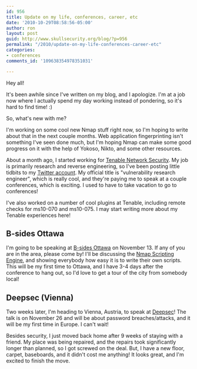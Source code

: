 ```yaml
---
id: 956
title: Update on my life, conferences, career, etc
date: '2010-10-29T08:58:56-05:00'
author: ron
layout: post
guid: http://www.skullsecurity.org/blog/?p=956
permalink: "/2010/update-on-my-life-conferences-career-etc"
categories:
- conferences
comments_id: '109638354978351031'

---
```


Hey all! 

It's been awhile since I've written on my blog, and I apologize. I'm at a job now where I actually spend my day working instead of pondering, so it's hard to find time! :)

So, what's new with me?

I'm working on some cool new Nmap stuff right now, so I'm hoping to write about that in the next couple months. Web application fingerprinting isn't something I've seen done much, but I'm hoping Nmap can make some good progress on it with the help of Yokoso, Nikto, and some other resources. 
<!--more-->
About a month ago, I started working for <a href='http://www.tenable.com'>Tenable Network Security</a>. My job is primarily research and reverse engineering, so I've been posting little tidbits to my <a href='https://twitter.com/iagox86'>Twitter account</a>. My official title is "vulnerability research engineer", which is really cool, and they're paying me to speak at a couple conferences, which is exciting. I used to have to take vacation to go to conferences! 

I've also worked on a number of cool plugins at Tenable, including remote checks for ms10-070 and ms10-075. I may start writing more about my Tenable experiences here! 

<h2>B-sides Ottawa</h2>
I'm going to be speaking at <a href='http://www.securitybsides.com/BSidesOttawa'>B-sides Ottawa</a> on November 13. If any of you are in the area, please come by! I'll be discussing the <a href='http://nmap.org/nsedoc'>Nmap Scripting Engine</a>, and showing everybody how easy it is to write their own scripts. This will be my first time to Ottawa, and I have 3-4 days after the conference to hang out, so I'd love to get a tour of the city from somebody local! 

<h2>Deepsec (Vienna)</h2>
Two weeks later, I'm heading to Vienna, Austria, to speak at <a href='https://deepsec.net'>Deepsec</a>! The talk is on November 26 and will be about password breaches/attacks, and it will be my first time in Europe. I can't wait! 

Besides security, I just moved back home after 9 weeks of staying with a friend. My place was being repaired, and the repairs took significantly longer than planned, so I got screwed on the deal. But, I have a new floor, carpet, baseboards, and it didn't cost me anything! It looks great, and I'm excited to finish the move. 

